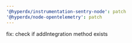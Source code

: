 ```yaml
---
'@hyperdx/instrumentation-sentry-node': patch
'@hyperdx/node-opentelemetry': patch
---
```


fix: check if addIntegration method exists
